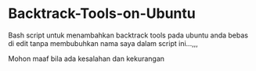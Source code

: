 Backtrack-Tools-on-Ubuntu
=========================

Bash script untuk menambahkan backtrack tools pada ubuntu anda
bebas di edit tanpa membubuhkan nama saya dalam script ini...,,,

Mohon maaf bila ada kesalahan dan kekurangan
